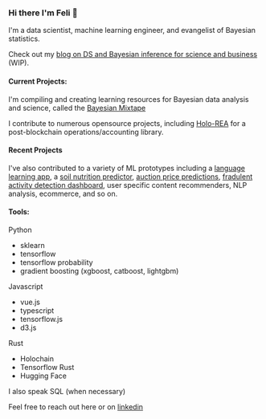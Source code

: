 ### Hi there I'm Feli 👋

I'm a data scientist, machine learning engineer, and evangelist of Bayesian statistics.

Check out my [blog on DS and Bayesian inference for science and business](https://oro13.github.io/) (WIP).
#### Current Projects:

I'm compiling and creating learning resources for Bayesian data analysis and science, called the [Bayesian Mixtape](https://github.com/oro13/bayesian-mixtape)

I contribute to numerous opensource projects, including [Holo-REA](https://github.com/holo-rea/holo-rea) for a post-blockchain operations/accounting library.

#### Recent Projects

I've also contributed to a variety of ML prototypes including a [language learning app](github.com/oro13/language-app-ml), a [soil nutrition predictor](github.com/oro13/soil-health-prediction), [auction price predictions](github.com/oro13/a-bulldozer-named-desire/), [fradulent activity detection dashboard](github.com/oro13/fraud-detection), user specific content recommenders, NLP analysis, ecommerce, and so on.

#### Tools:

Python

- sklearn
- tensorflow
- tensorflow probability
- gradient boosting (xgboost, catboost, lightgbm)

Javascript

- vue.js
- typescript
- tensorflow.js
- d3.js

Rust

- Holochain
- Tensorflow Rust
- Hugging Face

I also speak SQL (when necessary)

Feel free to reach out here or on [linkedin](https://www.linkedin.com/in/fgentle/)

<!--
![contact info](./resumeheader.png)
**oro13/oro13** is a ✨ _special_ ✨ repository because its `README.md` (this file) appears on your GitHub profile.

Here are some ideas to get you started:

- 🔭 I’m currently working on ...
- 🌱 I’m currently learning ...
- 👯 I’m looking to collaborate on ...
- 🤔 I’m looking for help with ...
- 💬 Ask me about ...
- 📫 How to reach me: ...
- 😄 Pronouns: ...
- ⚡ Fun fact: ...
-->

